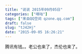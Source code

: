 ```yaml
---
title: "说说 2015年09月05日"
categories: ["嘀咕"]
tags: ["来自QQ空间 qzone.qq.com"]
draft: false
slug: "tJ42Hj"
date: "2015-09-05 16:26:21"
---
```


腾讯有钱。。老公也来了，杰伦也来了。
